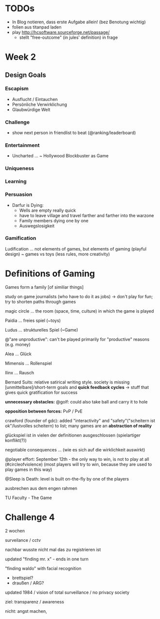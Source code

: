 # TODOs

* In Blog notieren, dass erste Aufgabe allein! (bez Benotung wichtig)
* folien aus titanpad laden
* play <http://hcsoftware.sourceforge.net/passage/>
    * stellt "free-outcome" (in jules' definition) in frage

# Week 2

## Design Goals

### Escapism 

* Ausflucht / Eintauchen
* Persönliche Verwirklichung
* Glaubwürdige Welt

### Challenge

* show next person in friendlist to beat (@ranking/leaderboard)

### Entertainment

* Uncharted ... ~ Hollywood Blockbuster as Game

### Uniqueness

### Learning

### Persuasion

* Darfur is Dying: 
    * Wells are empty really quick
    * have to leave village and travel farther and farther into the warzone
    * Family members dying one by one
    * Auswegslosigkeit

### Gamification

Ludification ... not elements of games, but elements of gaming (playful design) ~ games vs toys (less rules, more creativity)


# Definitions of Gaming

Games form a family [of similiar things]

study on game journalists (who have to do it as jobs) -> don't play for fun; try to shorten paths through games

magic circle ... the room (space, time, culture)  in which the game is played

Paidia ... freies spiel (~toys)

Ludus ... strukturelles Spiel (~Game)

@"are unproductive": can't be played primarily for "productive" reasons (e.g. money)

Alea ... Glück

Mimensis ... Rollenspiel

Ilinx ... Rausch

Bernard Suits: relative satirical writing style. society is missing [unmittelbare]/short-term goals and **quick feedback cycles** -> stuff that gives quick gratification for success

**unnecessary obstacles:** @golf: could also take ball and carry it to hole

**opposition between forces:** PvP / PvE

crawford (founder of gdc): added "interactivity" and "safety"("scheitern ist ok"/lustvolles scheitern) to list; many games are an **abstraction of reality**

glückspiel ist in vielen der definitionen ausgeschlossen (spielartiger konflikt(?))

negotiable consequences ... (wie es sich auf die wirklichkeit auswirkt)

@player effort: September 12th - the only way to win, is not to play at all (#circleofviolence) (most players will try to win, because they are used to play games in this way)

@Sleep is Death: level is built on-the-fly by one of the players

ausbrechen aus dem engen rahmen





TU Faculty - The Game

# Challenge 4

2 wochen

surveilance / cctv

nachbar wusste nicht mal das zu registrieren ist

updated "finding mr. x" - ends in one turn

"finding waldo" with facial recognition

* brettspiel?
* draußen / ARG?

updated 1984 / vision of total surveillance / no privacy society

ziel: transparenz / awareness

nicht: angst machen,
